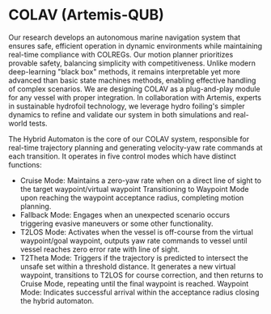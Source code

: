# COLAV (Artemis-QUB) 

Our research develops an autonomous marine navigation system that ensures safe, efficient operation in dynamic environments while maintaining real-time compliance with COLREGs. Our motion planner prioritizes provable safety, balancing simplicity with competitiveness. Unlike modern deep-learning "black box" methods, it remains interpretable yet more advanced than basic state machines methods, enabling effective handling of complex scenarios.
We are designing COLAV as a plug-and-play module for any vessel with proper integration. In collaboration with Artemis, experts in sustainable hydrofoil technology, we leverage hydro foiling's simpler dynamics to refine and validate our system in both simulations and real-world tests.

The Hybrid Automaton is the core of our COLAV system, responsible for real-time trajectory planning and generating velocity-yaw rate commands at each transition. It operates in five control modes which have distinct functions:
- Cruise Mode: Maintains a zero-yaw rate when on a direct line of sight to the target waypoint/virtual waypoint Transitioning  to Waypoint Mode upon reaching the waypoint acceptance radius, completing motion planning.
- Fallback Mode: Engages when an unexpected scenario occurs triggering evasive maneuvers or some other functionality.
- T2LOS Mode: Activates when the vessel is off-course from the virtual waypoint/goal waypoint, outputs yaw rate commands to vessel until vessel reaches zero error rate with line of sight.
- T2Theta Mode: Triggers if the trajectory is predicted to intersect the unsafe set within a threshold distance. It generates a new virtual waypoint, transitions to T2LOS for course correction, and then returns to Cruise Mode, repeating until the final waypoint is reached.
Waypoint Mode: Indicates successful arrival within the acceptance radius closing the hybrid automaton.
